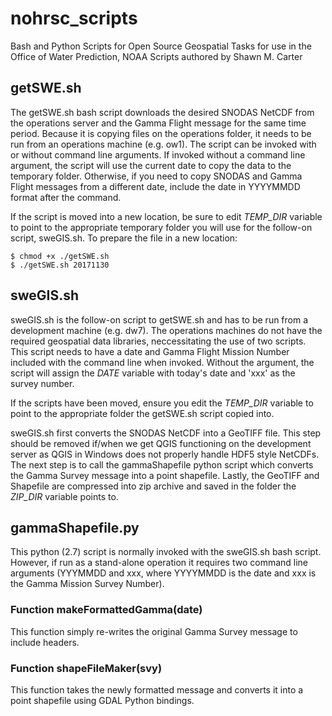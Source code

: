 # nohrsc_scripts
Bash and Python Scripts for Open Source Geospatial Tasks for use in the Office of Water Prediction, NOAA
Scripts authored by Shawn M. Carter

## getSWE.sh

The getSWE.sh bash script downloads the desired SNODAS NetCDF from the operations server and the Gamma Flight message for the same time period.  Because it is copying files on the operations folder, it needs to be run from an operations machine (e.g. ow1).  The script can be invoked with or without command line arguments.  If invoked without a command line argument, the script will use the current date to copy the data to the temporary folder.  Otherwise, if you need to copy SNODAS and Gamma Flight messages from a different date, include the date in YYYYMMDD format after the command.

If the script is moved into a new location, be sure to edit *TEMP_DIR* variable to point to the appropriate temporary folder you will use for the follow-on script, sweGIS.sh.  To prepare the file in a new location:

    $ chmod +x ./getSWE.sh
    $ ./getSWE.sh 20171130

## sweGIS.sh

sweGIS.sh is the follow-on script to getSWE.sh and has to be run from a development machine (e.g. dw7).  The operations machines do not have the required geospatial data libraries, neccessitating the use of two scripts.  This script needs to have a date and Gamma Flight Mission Number included with the command line when invoked.  Without the argument, the script will assign the *DATE* variable with today's date and 'xxx' as the survey number.

If the scripts have been moved, ensure you edit the *TEMP_DIR* variable to point to the appropriate folder the getSWE.sh script copied into.  

sweGIS.sh first converts the SNODAS NetCDF into a GeoTIFF file.  This step should be removed if/when we get QGIS functioning on the development server as QGIS in Windows does not properly handle HDF5 style NetCDFs.  The next step is to call the gammaShapefile python script which converts the Gamma Survey message into a point shapefile.  Lastly, the GeoTIFF and Shapefile are compressed into zip archive and saved in the folder the *ZIP_DIR* variable points to.

## gammaShapefile.py

This python (2.7) script is normally invoked with the sweGIS.sh bash script.  However, if run as a stand-alone operation it requires two command line arguments (YYYMMDD and xxx, where YYYYMMDD is the date and xxx is the Gamma Mission Survey Number).  

### Function makeFormattedGamma(date)

This function simply re-writes the original Gamma Survey message to include headers.  

### Function shapeFileMaker(svy)

This function takes the newly formatted message and converts it into a point shapefile using GDAL Python bindings.  
